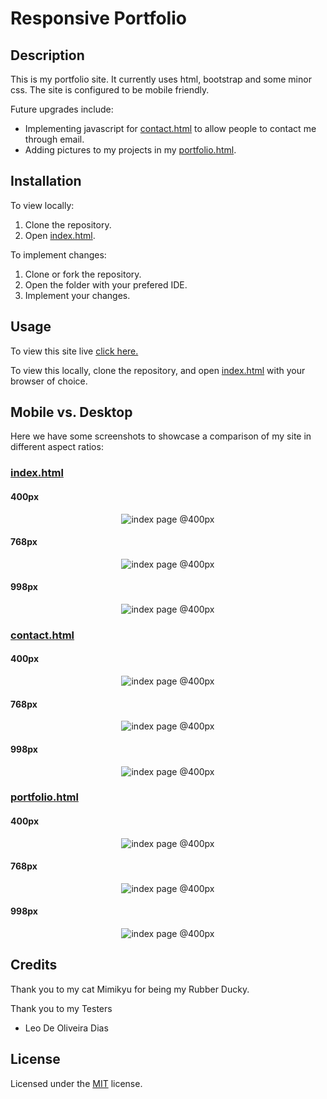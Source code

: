 # Responsive Portfolio

## Description 

This is my portfolio site. It currently uses html, bootstrap and some minor css. The site is configured to be mobile friendly.

Future upgrades include:
* Implementing javascript for [contact.html](contact.html) to allow people to contact me through email.
* Adding pictures to my projects in my [portfolio.html](portfolio.html).

## Installation

To view locally:
1. Clone the repository.
2. Open [index.html](index.html).

To implement changes:
1. Clone or fork the repository.
2. Open the folder with your prefered IDE.
3. Implement your changes.


## Usage 

To view this site live [click here.](https://shelb-doc.github.io/responsive-portfolio/)

To view this locally, clone the repository, and open [index.html](index.html) with your browser of choice.

## Mobile vs. Desktop
Here we have some screenshots to showcase a comparison of my site in different aspect ratios:

### [index.html](index.html)

#### 400px
<p align="center">
  <img alt="index page @400px" src="./assets/screenshots/aboutme-400.png">
</p>

#### 768px
<p align="center">
  <img alt="index page @400px" src="./assets/screenshots/aboutme-768.png">
</p>

#### 998px
<p align="center">
  <img alt="index page @400px" src="./assets/screenshots/aboutme-998.png">
</p>

### [contact.html](contact.html)

#### 400px
<p align="center">
  <img alt="index page @400px" src="./assets/screenshots/contact-400.png">
</p>

#### 768px
<p align="center">
  <img alt="index page @400px" src="./assets/screenshots/contact-768.png">
</p>

#### 998px
<p align="center">
  <img alt="index page @400px" src="./assets/screenshots/contact-998.png">
</p>

### [portfolio.html](portfolio.html)

#### 400px
<p align="center">
  <img alt="index page @400px" src="./assets/screenshots/portfolio-400.png">
</p>

#### 768px
<p align="center">
  <img alt="index page @400px" src="./assets/screenshots/portfolio-768.png">
</p>

#### 998px
<p align="center">
  <img alt="index page @400px" src="./assets/screenshots/portfolio-998.png">
</p>

## Credits

Thank you to my cat Mimikyu for being my Rubber Ducky.

Thank you to my Testers
* Leo De Oliveira Dias

## License

Licensed under the [MIT](LICENSE.txt) license.